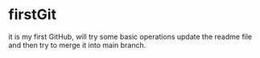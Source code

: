 # firstGit
it is my first GitHub, will try some basic operations
update the readme file and then try to merge it into main branch.
